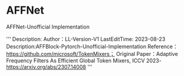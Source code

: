 # AFFNet
AFFNet-Unofficial Implementation


'''
Description:
Author：LL-Version-V1
LastEditTime: 2023-08-23
Description:AFFBlock-Pytorch-Unofficial-Implementation
Reference：https://github.com/microsoft/TokenMixers；
Original Paper：Adaptive Frequency Filters As Efficient Global Token Mixers, ICCV 2023-https://arxiv.org/abs/2307.14008
'''
